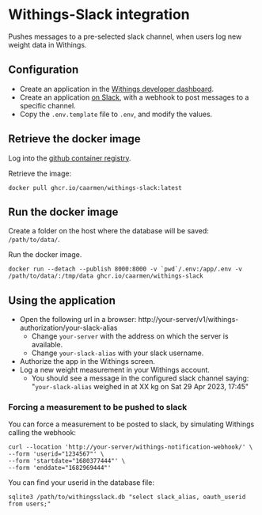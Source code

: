 # Withings-Slack integration

Pushes messages to a pre-selected slack channel, when users log new weight data in Withings.

## Configuration

* Create an application in the [Withings developer dashboard](https://developer.withings.com/dashboard/).
* Create an application [on Slack](https://api.slack.com/apps), with a webhook to post messages to a specific channel.
* Copy the `.env.template` file to `.env`, and modify the values.

## Retrieve the docker image

Log into the [github container registry](https://docs.github.com/en/packages/working-with-a-github-packages-registry/working-with-the-container-registry).

Retrieve the image:
```
docker pull ghcr.io/caarmen/withings-slack:latest
```

## Run the docker image

Create a folder on the host where the database will be saved: `/path/to/data/`.

Run the docker image.

```
docker run --detach --publish 8000:8000 -v `pwd`/.env:/app/.env -v /path/to/data/:/tmp/data ghcr.io/caarmen/withings-slack
```

## Using the application

* Open the following url in a browser: http://your-server/v1/withings-authorization/your-slack-alias
  - Change `your-server` with the address on which the server is available.
  - Change `your-slack-alias` with your slack username.
* Authorize the app in the Withings screen.
* Log a new weight measurement in your Withings account.
  - You should see a message in the configured slack channel saying: "`your-slack-alias` weighed in at XX kg on Sat 29 Apr 2023, 17:45"

### Forcing a measurement to be pushed to slack
You can force a measurement to be posted to slack, by simulating Withings calling the webhook:
```
curl --location 'http://your-server/withings-notification-webhook/' \
--form 'userid="1234567"' \
--form 'startdate="1680377444"' \
--form 'enddate="1682969444"'
```

You can find your userid in the database file:
```
sqlite3 /path/to/withingsslack.db "select slack_alias, oauth_userid from users;"
```
